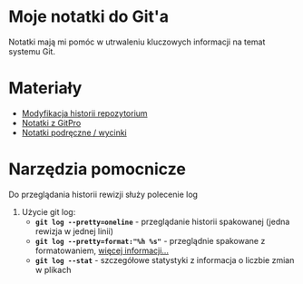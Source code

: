 # Moje notatki do Git'a

Notatki mają mi pomóc w utrwaleniu kluczowych informacji na temat systemu Git.

# Materiały

* [Modyfikacja historii repozytorium](./HistoryModification.md)
* [Notatki z GitPro](./GitProNotes.md)
* [Notatki podręczne / wycinki](./QuickNotes.md)

# Narzędzia pomocnicze

Do przeglądania historii rewizji służy polecenie log

1. Użycie git log:
    * **```git log --pretty=oneline```** - przeglądanie historii spakowanej (jedna rewizja w jednej linii)
    * **```git log --pretty=format:"%h %s"```** - przeglądnie spakowane z formatowaniem,  [więcej informacji...](https://git-scm.com/book/pl/v1/Podstawy-Gita-Podgląd-historii-rewizji/)
    * **```git log --stat```** - szczegółowe statystyki z informacja o liczbie zmian w plikach
